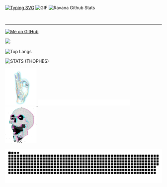 [![Typing SVG](https://readme-typing-svg.herokuapp.com?size=30&center=true&vCenter=true&multiline=true&height=200&lines=%F0%9F%8C%9F+I+am+Ravana+%F0%9F%8C%9F;And;I+am+Horny+%F0%9F%8D%86%E2%9C%8A%F0%9F%92%A6;Message+me+on+Telegram+;%F0%9F%91%89+ID%3A+%40r4v4n4+%F0%9F%91%88)](https://git.io/typing-svg)
<img align="centre" height="400px" width="490px" alt="GIF" src="https://github.com/ravana69/ravana69/blob/master/moh.gif" />
![Ravana Github Stats](https://github-readme-stats.vercel.app/api?username=ravana69&&show_icons=true&theme=radical)

<br />

*************


[![Me on GitHub](https://img.shields.io/github/followers/ravana69?label=ravana69&style=social)](https://github.com/ravana69)

![](https://visitor-badge.glitch.me/badge?page_id=ravana69)

![Top Langs](https://github-readme-stats.vercel.app/api/top-langs/?username=ravana69&&show_icons=true&theme=radical)

![STATS (THOPHES)](https://github-profile-trophy.vercel.app/?username=ravana69&theme=gruvbox&margin-w=10&margin-h=15&column=8)
<br />
<p align="left">
    <a href="#">
        <img width="20%" src="./assets/images/hand.gif" alt="" />
    </a>
    <a href="#">
        <img width="59%" src="./assets/images/spacer.png" alt="" >
    </a>
    <a href="#">
        <img width="20%" src="./assets/images/skull.gif" alt="" />
    </a>
</p>




![Snake animation](https://github.com/Estevamsl/Estevamsl/blob/output/github-contribution-grid-snake.svg)
